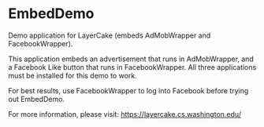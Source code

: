 EmbedDemo
=========

Demo application for LayerCake (embeds AdMobWrapper and FacebookWrapper).

This application embeds an advertisement that runs in AdMobWrapper, and a Facebook Like button that runs in FacebookWrapper. All three applications must be installed for this demo to work. 

For best results, use FacebookWrapper to log into Facebook before trying out EmbedDemo.

For more information, please visit: https://layercake.cs.washington.edu/
